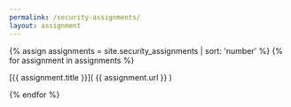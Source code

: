 ```yaml
---
permalink: /security-assignments/
layout: assignment
---
```

 
{% assign assignments = site.security_assignments | sort: 'number' %}
{% for assignment in assignments %}
 
[{{ assignment.title }}]( {{ assignment.url }} )

{% endfor %}
